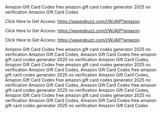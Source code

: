 Amazon Gift Card Codes free amazon gift card codes generator 2025 no verification Amazon Gift Card Codes

Click Here to Get Access: https://wavesbuzz.com/l/WJAtP?amazon

Click Here to Get Access: https://wavesbuzz.com/l/WJAtP?amazon

Click Here to Get Access: https://wavesbuzz.com/l/WJAtP?amazon

Amazon Gift Card Codes free amazon gift card codes generator 2025 no verification Amazon Gift Card Codes, Amazon Gift Card Codes free amazon gift card codes generator 2025 no verification Amazon Gift Card Codes, Amazon Gift Card Codes free amazon gift card codes generator 2025 no verification Amazon Gift Card Codes, Amazon Gift Card Codes free amazon gift card codes generator 2025 no verification Amazon Gift Card Codes, Amazon Gift Card Codes free amazon gift card codes generator 2025 no verification Amazon Gift Card Codes, Amazon Gift Card Codes free amazon gift card codes generator 2025 no verification Amazon Gift Card Codes, Amazon Gift Card Codes free amazon gift card codes generator 2025 no verification Amazon Gift Card Codes, Amazon Gift Card Codes free amazon gift card codes generator 2025 no verification Amazon Gift Card Codes
